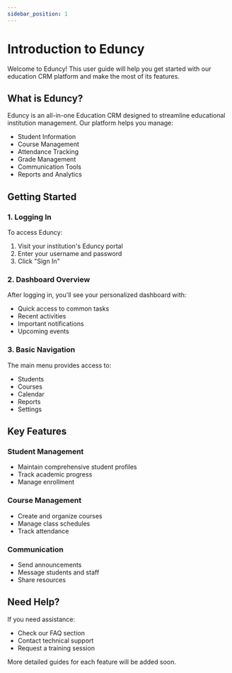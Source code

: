 ```yaml
---
sidebar_position: 1
---
```


# Introduction to Eduncy

Welcome to Eduncy! This user guide will help you get started with our education CRM platform and make the most of its features.

## What is Eduncy?

Eduncy is an all-in-one Education CRM designed to streamline educational institution management. Our platform helps you manage:

- Student Information
- Course Management
- Attendance Tracking
- Grade Management
- Communication Tools
- Reports and Analytics

## Getting Started

### 1. Logging In

To access Eduncy:

1. Visit your institution's Eduncy portal
2. Enter your username and password
3. Click "Sign In"

### 2. Dashboard Overview

After logging in, you'll see your personalized dashboard with:

- Quick access to common tasks
- Recent activities
- Important notifications
- Upcoming events

### 3. Basic Navigation

The main menu provides access to:

- Students
- Courses
- Calendar
- Reports
- Settings

## Key Features

### Student Management

- Maintain comprehensive student profiles
- Track academic progress
- Manage enrollment

### Course Management

- Create and organize courses
- Manage class schedules
- Track attendance

### Communication

- Send announcements
- Message students and staff
- Share resources

## Need Help?

If you need assistance:

- Check our FAQ section
- Contact technical support
- Request a training session

More detailed guides for each feature will be added soon.
